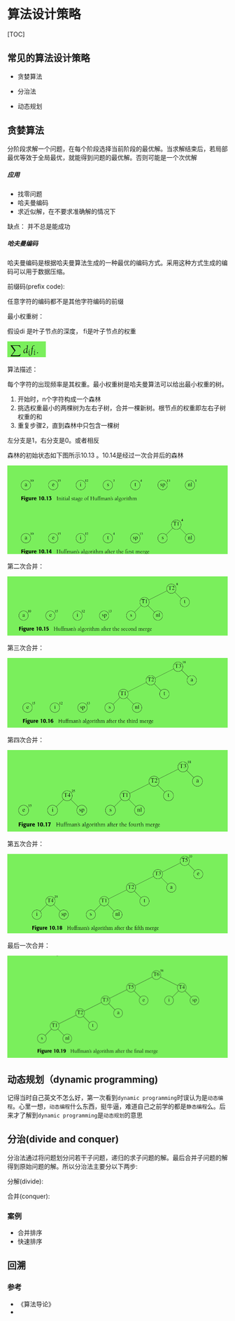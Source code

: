# 算法设计策略



[TOC]

## 常见的算法设计策略

* 贪婪算法

* 分治法

* 动态规划

  

## 贪婪算法

分阶段求解一个问题，在每个阶段选择当前阶段的最优解。当求解结束后，若局部最优等效于全局最优，就能得到问题的最优解。否则可能是一个次优解

##### 应用

* 找零问题
* 哈夫曼编码
* 求近似解，在不要求准确解的情况下

缺点： 并不总是能成功







##### 哈夫曼编码

哈夫曼编码是根据哈夫曼算法生成的一种最优的编码方式。采用这种方式生成的编码可以用于数据压缩。



前缀码(prefix code):

任意字符的编码都不是其他字符编码的前缀

最小权重树：

假设di 是叶子节点的深度， fi是叶子节点的权重

![1599656875386](${img}/1599656875386.png)

算法描述：

每个字符的出现频率是其权重。最小权重树是哈夫曼算法可以给出最小权重的树。

1.  开始时，n个字符构成一个森林
2. 挑选权重最小的两棵树为左右子树，合并一棵新树。根节点的权重即左右子树权重的和
3. 重复步骤2，直到森林中只包含一棵树

左分支是1，右分支是0。或者相反



森林的初始状态如下图所示10.13 。10.14是经过一次合并后的森林

![1599655266727](${img}/1599655266727.png)



第二次合并：

![1599655434749](${img}/1599655434749.png)



第三次合并：

![1599655459289](${img}/1599655459289.png)



第四次合并：

![1599655652511](${img}/1599655652511.png)



第五次合并：

![1599655678058](${img}/1599655678058.png)



最后一次合并：

![1599655715018](${img}/1599655715018.png)

## 动态规划（dynamic programming)

记得当时自己英文不怎么好，第一次看到`dynamic programming`时误认为是`动态编程`。心里一想，`动态编程`什么东西，挺牛逼，难道自己之前学的都是`静态编程`么。后来才了解到`dynamic programming`是`动态规划`的意思

## 分治(divide and conquer)

分治法通过将问题划分问若干子问题，递归的求子问题的解。最后合并子问题的解得到原始问题的解。所以分治法主要分以下两步:

分解(divide):

合并(conquer):

### 案例

* 合并排序
* 快速排序

## 回溯



### 参考

* 《算法导论》
* 